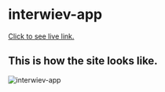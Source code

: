 # interwiev-app
[Click to see live link.](hasan-turkel-react-interwiev.netlify.app)
## This is how the site looks like.
![interwiev-app]()
